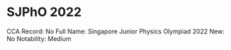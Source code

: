 # SJPhO 2022

CCA Record: No
Full Name: Singapore Junior Physics Olympiad 2022
New: No
Notability: Medium